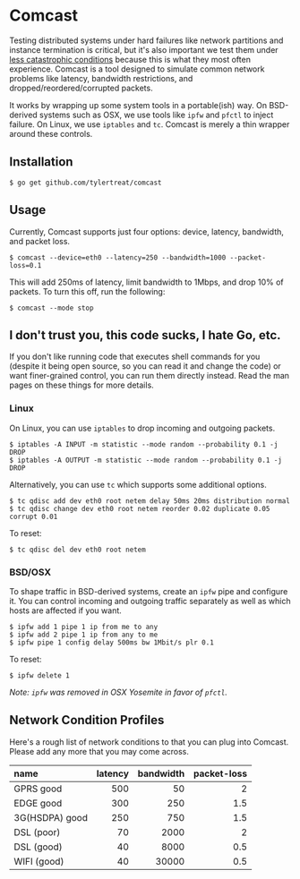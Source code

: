 Comcast
=======

Testing distributed systems under hard failures like network partitions and instance termination is critical, but it's also important we test them under [less catastrophic conditions](http://www.bravenewgeek.com/sometimes-kill-9-isnt-enough/) because this is what they most often experience. Comcast is a tool designed to simulate common network problems like latency, bandwidth restrictions, and dropped/reordered/corrupted packets.

It works by wrapping up some system tools in a portable(ish) way. On BSD-derived systems such as OSX, we use tools like `ipfw` and `pfctl` to inject failure. On Linux, we use `iptables` and `tc`. Comcast is merely a thin wrapper around these controls.

Installation
------------

```
$ go get github.com/tylertreat/comcast
```

Usage
-----

Currently, Comcast supports just four options: device, latency, bandwidth, and packet loss.

```
$ comcast --device=eth0 --latency=250 --bandwidth=1000 --packet-loss=0.1
```

This will add 250ms of latency, limit bandwidth to 1Mbps, and drop 10% of packets. To turn this off, run the following:

```
$ comcast --mode stop
```

I don't trust you, this code sucks, I hate Go, etc.
---------------------------------------------------

If you don't like running code that executes shell commands for you (despite it being open source, so you can read it and change the code) or want finer-grained control, you can run them directly instead. Read the man pages on these things for more details.

### Linux

On Linux, you can use `iptables` to drop incoming and outgoing packets.

```
$ iptables -A INPUT -m statistic --mode random --probability 0.1 -j DROP
$ iptables -A OUTPUT -m statistic --mode random --probability 0.1 -j DROP
```

Alternatively, you can use `tc` which supports some additional options.

```
$ tc qdisc add dev eth0 root netem delay 50ms 20ms distribution normal
$ tc qdisc change dev eth0 root netem reorder 0.02 duplicate 0.05 corrupt 0.01
```

To reset:

```
$ tc qdisc del dev eth0 root netem
```

### BSD/OSX

To shape traffic in BSD-derived systems, create an `ipfw` pipe and configure it. You can control incoming and outgoing traffic separately as well as which hosts are affected if you want.

```
$ ipfw add 1 pipe 1 ip from me to any
$ ipfw add 2 pipe 1 ip from any to me
$ ipfw pipe 1 config delay 500ms bw 1Mbit/s plr 0.1
```

To reset:

```
$ ipfw delete 1
```

*Note: `ipfw` was removed in OSX Yosemite in favor of `pfctl`.*

Network Condition Profiles
--------------------------

Here's a rough list of network conditions to that you can plug into Comcast. Please add any more that you may come across.

name | latency | bandwidth | packet-loss
:- | -: | -: | -: 
GPRS good | 500 | 50 | 2 
EDGE good | 300 | 250 | 1.5 
3G(HSDPA) good | 250 | 750 | 1.5 
DSL (poor) | 70 | 2000 | 2 
DSL (good) | 40 | 8000 | 0.5 
WIFI (good) | 40 | 30000 | 0.5
